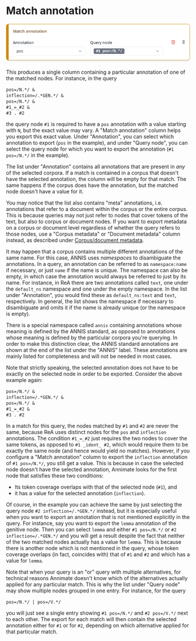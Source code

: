# Match annotation

!["Match annotation" column](../img/column-match-annotation.png)

This produces a single column containing a particular annotation of one of the matched nodes. For instance, in the query

```
pos=/N.*/ &
inflection=/.*GEN.*/ &
pos=/N.*/ &
#1_=_#2 &
#3 . #2
```

the query node `#1` is required to have a `pos` annotation with a value starting with `N`, but the exact value may vary. A "Match annotation" column helps you export this exact value. Under "Annotation", you can select which annotation to export (`pos` in the example), and under "Query node", you can select the query node for which you want to export the annotation (`#1 pos=/N.*/` in the example).

The list under "Annotation" contains all annotations that are present in _any_ of the selected corpora. If a match is contained in a corpus that doesn't have the selected annotation, the column will be empty for that match. The same happens if the corpus does have the annotation, but the matched node doesn't have a value for it.

You may notice that the list also contains "meta" annotations, i.e. annotations that refer to a document within the corpus or the entire corpus. This is because queries may not just refer to nodes that cover tokens of the text, but also to corpus or document nodes. If you want to export metadata on a corpus or document level regardless of whether the query refers to those nodes, use a "Corpus metadata" or "Document metadata" column instead, as described under [Corpus/document metadata](metadata.md).

It may happen that a corpus contains multiple different annotations of the same name. For this case, ANNIS uses _namespaces_ to disambiguate the annotations. In a query, an annotation can be referred to as `namespace:name` if necessary, or just `name` if the name is unique. The namespace can also be empty, in which case the annotation would always be referred to just by its name. For instance, in ReA there are two annotations called `text`, one under the `default_ns` namespace and one under the empty namespace. In the list under "Annotation", you would find these as `default_ns:text` and `text`, respectively. In general, the list shows the namespace if necessary to disambiguate and omits it if the name is already unique (or the namespace is empty).

There is a special namespace called `annis` containing annotations whose meaning is defined by the ANNIS standard, as opposed to annotations whose meaning is defined by the particular corpora you're querying. In order to make this distinction clear, the ANNIS standard annotations are shown at the end of the list under the "ANNIS" label. These annotations are mainly listed for completeness and will not be needed in most cases.

Note that strictly speaking, the selected annotation does not have to be exactly on the selected node in order to be exported. Consider the above example again:

```
pos=/N.*/ &
inflection=/.*GEN.*/ &
pos=/N.*/ &
#1_=_#2 &
#3 . #2
```

In a match for this query, the nodes matched by `#1` and `#2` are never the same, because ReA uses distinct nodes for the `pos` and `inflection` annotations. The condition `#1_=_#2` just requires the two nodes to cover the same tokens, as opposed to `#1 _ident_ #2`, which would require them to be exactly the same node (and hence would yield no matches). However, if you configure a "Match annotation" column to export the `inflection` annotation of `#1 pos=/N.*/`, you still get a value. This is because in case the selected node doesn't have the selected annotation, Annimate looks for the first node that satisfies these two conditions:

- Its token coverage overlaps with that of the selected node (`#1`), and
- it has a value for the selected annotation (`inflection`).

Of course, in the example you can achieve the same by just selecting the query node `#2 inflection=/.*GEN.*/` instead, but it is especially useful when you want to export an annotation that is not mentioned explicitly in the query. For instance, say you want to export the `lemma` annotation of the genitive node. Then you can select `lemma` and either `#1 pos=/N.*/` or `#2 inflection=/.*GEN.*/` and you will get a result despite the fact that neither of the two matched nodes actually has a value for `lemma`. This is because there is another node which is not mentioned in the query, whose token coverage overlaps (in fact, coincides with) that of `#1` and `#2` and which has a value for `lemma`.

Note that when your query is an "or" query with multiple alternatives, for technical reasons Annimate doesn't know which of the alternatives actually applied for any particular match. This is why the list under "Query node" may show multiple nodes grouped in one entry. For instance, for the query

```
pos=/N.*/ | pos=/V.*/
```

you will just see a single entry showing `#1 pos=/N.*/` and `#2 pos=/V.*/` next to each other. The export for each match will then contain the selected annotation either for `#1` or for `#2`, depending on which alternative applied for that particular match.
